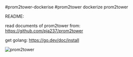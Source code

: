 #prom2tower-dockerise
#prom2tower
dockerize prom2tower


README:

read documents of prom2tower from:
https://github.com/pja237/prom2tower

get golang:
https://go.dev/doc/install


![prom2tower](https://user-images.githubusercontent.com/91185476/215541278-ba9900c2-3755-4575-ba19-696e85865dfb.png)
